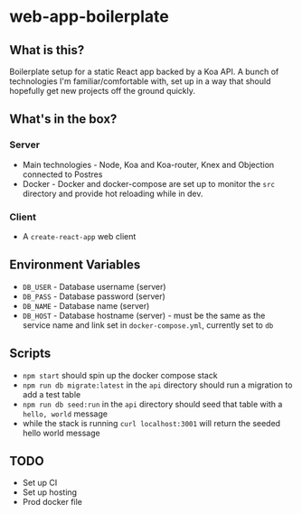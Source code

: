 # web-app-boilerplate

## What is this?

Boilerplate setup for a static React app backed by a Koa API. A bunch of technologies I'm familiar/comfortable with, set up in a way that should hopefully get new projects off the ground quickly.

## What's in the box?

### Server
- Main technologies - Node, Koa and Koa-router, Knex and Objection connected to Postres
- Docker - Docker and docker-compose are set up to monitor the `src` directory and provide hot reloading while in dev.

### Client
- A `create-react-app` web client 

## Environment Variables

- `DB_USER` - Database username (server)
- `DB_PASS` - Database password (server)
- `DB_NAME` - Database name (server)
- `DB_HOST` - Database hostname (server) - must be the same as the service name and link set in `docker-compose.yml`, currently set to `db`

## Scripts

- `npm start` should spin up the docker compose stack
- `npm run db migrate:latest` in the `api` directory should run a migration to add a test table
- `npm run db seed:run` in the `api` directory should seed that table with a `hello, world` message
- while the stack is running `curl localhost:3001` will return the seeded hello world message

## TODO
- Set up CI
- Set up hosting
- Prod docker file